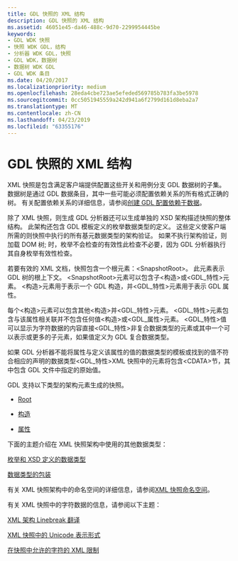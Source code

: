 ```yaml
---
title: GDL 快照的 XML 结构
description: GDL 快照的 XML 结构
ms.assetid: 46051e45-da46-488c-9d70-2299954445be
keywords:
- GDL WDK 快照
- 快照 WDK GDL，结构
- 分析器 WDK GDL，快照
- GDL WDK，数据树
- 数据树 WDK GDL
- GDL WDK 条目
ms.date: 04/20/2017
ms.localizationpriority: medium
ms.openlocfilehash: 28eda4cbe723ae5efeded569785b783fa3be5978
ms.sourcegitcommit: 0cc5051945559a242d941a6f2799d161d8eba2a7
ms.translationtype: MT
ms.contentlocale: zh-CN
ms.lasthandoff: 04/23/2019
ms.locfileid: "63355176"
---
```

# <a name="xml-structure-of-gdl-snapshots"></a>GDL 快照的 XML 结构


XML 快照是包含满足客户端提供配置这些开关和用例分支 GDL 数据树的子集。 数据树是通过 GDL 数据条目，其中一些可能必须配置依赖关系的所有格式正确的树。 有关配置依赖关系的详细信息，请参阅[创建 GDL 配置依赖于数据](creating-gdl-configuration-dependent-data.md)。

除了 XML 快照，则生成 GDL 分析器还可以生成单独的 XSD 架构描述快照的整体结构。 此架构还包含 GDL 模板定义的枚举数据类型的定义。 这些定义使客户端所需的则快照中执行的所有基元数据类型的架构验证。 如果不执行架构验证，则加载 DOM 树; 时，枚举不会检查的有效性此检查不必要，因为 GDL 分析器执行其自身枚举有效性检查。

若要有效的 XML 文档，快照包含一个根元素：&lt;SnapshotRoot&gt;。 此元素表示 GDL 树的根上下文。 &lt;SnapshotRoot&gt;元素可以包含子&lt;构造&gt;或&lt;GDL\_特性&gt;元素。 &lt;构造&gt;元素用于表示一个 GDL 构造，并&lt;GDL\_特性&gt;元素用于表示 GDL 属性。

每个&lt;构造&gt;元素可以包含其他&lt;构造&gt;并&lt;GDL\_特性&gt;元素。 &lt;GDL\_特性&gt;元素包含与该属性相关联并不包含任何值&lt;构造&gt;或&lt;GDL\_属性&gt;元素。 &lt;GDL\_特性&gt;值可以显示为字符数据的内容直接&lt;GDL\_特性&gt;非复合数据类型的元素或其中一个可以表示或更多的子元素，如果值定义为 GDL 复合数据类型。

如果 GDL 分析器不能将属性与定义该属性的值的数据类型的模板或找到的值不符合相应的声明的数据类型&lt;GDL\_特性&gt;XML 快照中的元素将包含&lt;CDATA&gt;节，其中包含 GDL 文件中指定的原始值。

GDL 支持以下类型的架构元素生成的快照。

-   [Root](gdl-schema-root-element.md)

-   [构造](gdl-schema-construct-element.md)

-   [属性](gdl-schema-attribute-element.md)

下面的主题介绍在 XML 快照架构中使用的其他数据类型：

[枚举和 XSD 定义的数据类型](enumerations-and-xsd-defined-data-types.md)

[数据类型的包装](data-type-wrappers.md)

有关 XML 快照架构中的命名空间的详细信息，请参阅[XML 快照命名空间](xml-snapshot-namespaces.md)。

有关 XML 快照中的字符数据的信息，请参阅以下主题：

[XML 架构 Linebreak 翻译](xml-schema-linebreak-translations.md)

[XML 快照中的 Unicode 表示形式](unicode-representations-in-xml-snapshots.md)

[在快照中允许的字符的 XML 限制](xml-restrictions-on-allowed-characters-in-snapshots.md)

 

 




